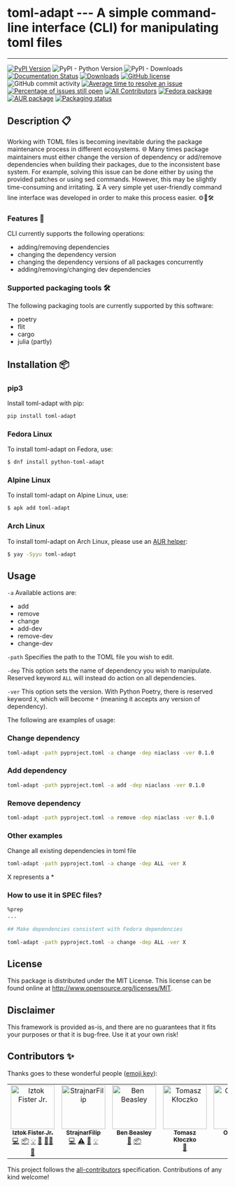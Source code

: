 # toml-adapt ---  A simple command-line interface (CLI) for manipulating toml files

---
[![PyPI Version](https://img.shields.io/pypi/v/toml-adapt.svg)](https://pypi.python.org/pypi/)
![PyPI - Python Version](https://img.shields.io/pypi/pyversions/toml-adapt.svg)
![PyPI - Downloads](https://img.shields.io/pypi/dm/toml-adapt.svg)
[![Documentation Status](https://readthedocs.org/projects/toml-adapt/badge/?version=latest)](https://toml-adapt.readthedocs.io/en/latest/?badge=latest)
[![Downloads](https://pepy.tech/badge/toml-adapt)](https://pepy.tech/project/toml-adapt)
[![GitHub license](https://img.shields.io/github/license/firefly-cpp/toml-adapt.svg)](https://github.com/firefly-cpp/toml-adapt/blob/master/LICENSE)
![GitHub commit activity](https://img.shields.io/github/commit-activity/w/firefly-cpp/toml-adapt.svg)
[![Average time to resolve an issue](http://isitmaintained.com/badge/resolution/firefly-cpp/toml-adapt.svg)](http://isitmaintained.com/project/firefly-cpp/toml-adapt "Average time to resolve an issue")
[![Percentage of issues still open](http://isitmaintained.com/badge/open/firefly-cpp/toml-adapt.svg)](http://isitmaintained.com/project/firefly-cpp/toml-adapt "Percentage of issues still open")
[![All Contributors](https://img.shields.io/badge/all_contributors-4-orange.svg?style=flat-square)](#contributors-)
[![Fedora package](https://img.shields.io/fedora/v/python3-toml-adapt?color=blue&label=Fedora%20Linux&logo=fedora)](https://src.fedoraproject.org/rpms/python-toml-adapt)
[![AUR package](https://img.shields.io/aur/version/toml-adapt?color=blue&label=Arch%20Linux&logo=arch-linux)](https://aur.archlinux.org/packages/toml-adapt)
[![Packaging status](https://repology.org/badge/tiny-repos/toml-adapt.svg)](https://repology.org/project/toml-adapt/versions)

## Description 📋
Working with TOML files is becoming inevitable during the package maintenance process in different ecosystems. 🌐 Many times package maintainers must either change the version of dependency or add/remove dependencies when building their packages, due to the inconsistent base system. For example, solving this issue can be done either by using the provided patches or using sed commands. However, this may be slightly time-consuming and irritating. ⏳ A very simple yet user-friendly command line interface was developed in order to make this process easier. ⚙️📄🛠️

### Features 🚀

CLI currently supports the following operations:

- adding/removing dependencies
- changing the  dependency version
- changing the dependency versions of all packages concurrently
- adding/removing/changing dev dependencies

### Supported packaging tools 🛠️

The following packaging tools are currently supported by this software:

- poetry
- flit
- cargo
- julia (partly)

## Installation 📦

### pip3

Install toml-adapt with pip:

```sh
pip install toml-adapt
```

### Fedora Linux

To install toml-adapt on Fedora, use:

```sh
$ dnf install python-toml-adapt
```

### Alpine Linux

To install toml-adapt on Alpine Linux, use:

```sh
$ apk add toml-adapt
```

### Arch Linux

To install toml-adapt on Arch Linux, please use an [AUR helper](https://wiki.archlinux.org/title/AUR_helpers):

```sh
$ yay -Syyu toml-adapt
```

## Usage

`-a` Available actions are:
- add
- remove
- change
- add-dev
- remove-dev
- change-dev

`-path` Specifies the path to the TOML file you wish to edit.

`-dep` This option sets the name of dependency you wish to manipulate. Reserved keyword `ALL` will instead do action on all dependencies. 

`-ver` This option sets the version. With Python Poetry, there is reserved keyword `X`, which will become `*` (meaning it accepts any version of dependency).

The following are examples of usage:

### Change dependency
```sh
toml-adapt -path pyproject.toml -a change -dep niaclass -ver 0.1.0
```

### Add dependency
```sh
toml-adapt -path pyproject.toml -a add -dep niaclass -ver 0.1.0
```

### Remove dependency
```sh
toml-adapt -path pyproject.toml -a remove -dep niaclass -ver 0.1.0
```

### Other examples

Change all existing dependencies in toml file
```sh
toml-adapt -path pyproject.toml -a change -dep ALL -ver X
```
X represents a *

### How to use it in SPEC files?

```sh
%prep
...
	
## Make dependencies consistent with Fedora dependencies
	
toml-adapt -path pyproject.toml -a change -dep ALL -ver X
```

## License

This package is distributed under the MIT License. This license can be found online at <http://www.opensource.org/licenses/MIT>.

## Disclaimer

This framework is provided as-is, and there are no guarantees that it fits your purposes or that it is bug-free. Use it at your own risk!

## Contributors ✨

Thanks goes to these wonderful people ([emoji key](https://allcontributors.org/docs/en/emoji-key)):

<!-- ALL-CONTRIBUTORS-LIST:START - Do not remove or modify this section -->
<!-- prettier-ignore-start -->
<!-- markdownlint-disable -->
<table>
  <tbody>
    <tr>
      <td align="center" valign="top" width="14.28%"><a href="http://www.iztok-jr-fister.eu/"><img src="https://avatars.githubusercontent.com/u/1633361?v=4?s=100" width="100px;" alt="Iztok Fister Jr."/><br /><sub><b>Iztok Fister Jr.</b></sub></a><br /><a href="https://github.com/firefly-cpp/toml-adapt/commits?author=firefly-cpp" title="Code">💻</a> <a href="#platform-firefly-cpp" title="Packaging/porting to new platform">📦</a> <a href="#example-firefly-cpp" title="Examples">💡</a> <a href="#ideas-firefly-cpp" title="Ideas, Planning, & Feedback">🤔</a> <a href="#mentoring-firefly-cpp" title="Mentoring">🧑‍🏫</a> <a href="https://github.com/firefly-cpp/toml-adapt/commits?author=firefly-cpp" title="Documentation">📖</a></td>
      <td align="center" valign="top" width="14.28%"><a href="https://github.com/StrajnarFilip"><img src="https://avatars.githubusercontent.com/u/46705237?v=4?s=100" width="100px;" alt="StrajnarFilip"/><br /><sub><b>StrajnarFilip</b></sub></a><br /><a href="https://github.com/firefly-cpp/toml-adapt/commits?author=StrajnarFilip" title="Code">💻</a> <a href="https://github.com/firefly-cpp/toml-adapt/commits?author=StrajnarFilip" title="Tests">⚠️</a> <a href="#ideas-StrajnarFilip" title="Ideas, Planning, & Feedback">🤔</a> <a href="#example-StrajnarFilip" title="Examples">💡</a></td>
      <td align="center" valign="top" width="14.28%"><a href="https://github.com/musicinmybrain"><img src="https://avatars.githubusercontent.com/u/6898909?v=4?s=100" width="100px;" alt="Ben Beasley"/><br /><sub><b>Ben Beasley</b></sub></a><br /><a href="https://github.com/firefly-cpp/toml-adapt/commits?author=musicinmybrain" title="Documentation">📖</a> <a href="#platform-musicinmybrain" title="Packaging/porting to new platform">📦</a></td>
      <td align="center" valign="top" width="14.28%"><a href="https://github.com/kloczek"><img src="https://avatars.githubusercontent.com/u/31284574?v=4?s=100" width="100px;" alt="Tomasz Kłoczko"/><br /><sub><b>Tomasz Kłoczko</b></sub></a><br /><a href="https://github.com/firefly-cpp/toml-adapt/issues?q=author%3Akloczek" title="Bug reports">🐛</a></td>
      <td align="center" valign="top" width="14.28%"><a href="http://carlosal1015.github.io"><img src="https://avatars.githubusercontent.com/u/21283014?v=4?s=100" width="100px;" alt="Oromion"/><br /><sub><b>Oromion</b></sub></a><br /><a href="#platform-carlosal1015" title="Packaging/porting to new platform">📦</a></td>
      <td align="center" valign="top" width="14.28%"><a href="https://github.com/lahovniktadej"><img src="https://avatars.githubusercontent.com/u/57890734?v=4?s=100" width="100px;" alt="Tadej Lahovnik"/><br /><sub><b>Tadej Lahovnik</b></sub></a><br /><a href="https://github.com/firefly-cpp/toml-adapt/commits?author=lahovniktadej" title="Documentation">📖</a> <a href="#tutorial-lahovniktadej" title="Tutorials">✅</a></td>
    </tr>
  </tbody>
</table>

<!-- markdownlint-restore -->
<!-- prettier-ignore-end -->

<!-- ALL-CONTRIBUTORS-LIST:END -->

This project follows the [all-contributors](https://github.com/all-contributors/all-contributors) specification. Contributions of any kind welcome!
